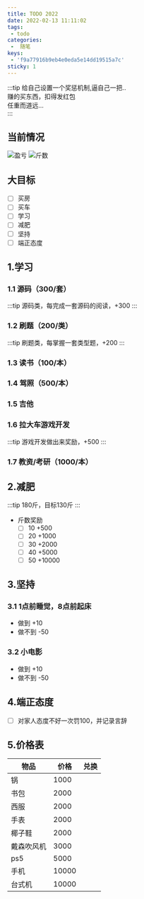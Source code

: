 ```yaml
---
title: TODO 2022
date: 2022-02-13 11:11:02
tags:
 - todo
categories:
 -  随笔
keys: 
 - 'f9a77916b9eb4e0eda5e14dd19515a7c'
sticky: 1
---
```

<!-- more -->

:::tip
给自己设置一个奖惩机制,逼自己一把..    
赚的买东西，扣得发红包    
任重而道远...    
:::

## 当前情况
![盈亏](https://progress-bar.dev/0/?scale=10000&title=盈亏&width=200&suffix=元)
![斤数](https://progress-bar.dev/0/?scale=50&title=减肥&width=200&suffix=斤)


## 大目标
- [ ] 买房
- [ ] 买车
- [ ] 学习
- [ ] 减肥
- [ ] 坚持
- [ ] 端正态度

## 1.学习
### 1.1 源码（300/套）
:::tip
源码类，每完成一套源码的阅读，+300
:::

### 1.2 刷题（200/类）
:::tip
刷题类，每掌握一套类型题，+200
:::
### 1.3 读书（100/本）
### 1.4 驾照（500/本）
### 1.5 吉他
### 1.6 拉大车游戏开发
:::tip
游戏开发做出来奖励，+500
:::
### 1.7 教资/考研（1000/本）

## 2.减肥
:::tip
180斤，目标130斤
:::
+ 斤数奖励
    + [ ] 10 +500
    + [ ] 20 +1000
    + [ ] 30 +2000
    + [ ] 40 +5000
    + [ ] 50 +10000
    
## 3.坚持
### 3.1 1点前睡觉，8点前起床
+ 做到 +10
+ 做不到 -50
### 3.2 小电影
+ 做到 +10
+ 做不到 -50
## 4.端正态度

+ [ ] 对家人态度不好一次罚100，并记录言辞

## 5.价格表 

|  物品   | 价格  | 兑换 | 
|  ----  | ----  | ---- |
| 锅  | 1000 |  |
| 书包  | 2000 ||
| 西服  | 2000 ||
| 手表  | 2000 ||
| 椰子鞋  | 2000 ||
| 戴森吹风机  | 3000 ||
| ps5  | 5000 ||
| 手机  | 10000 ||
| 台式机  | 10000 ||

